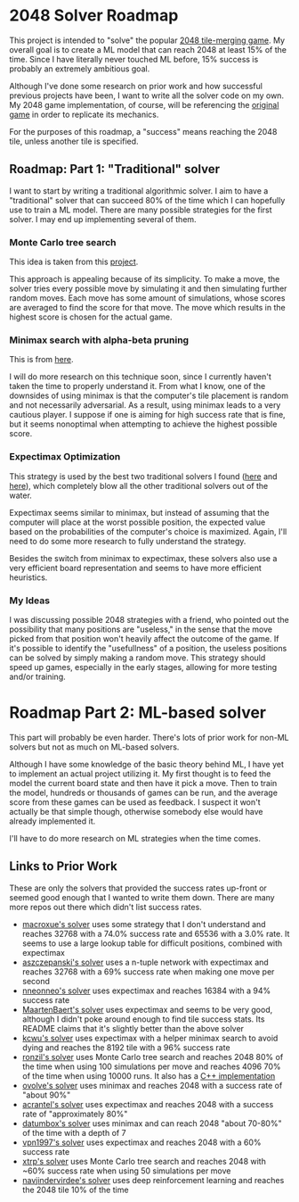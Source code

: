 # 2048 Solver Roadmap

This project is intended to "solve" the popular [2048 tile-merging game](https://github.com/gabrielecirulli/2048).
My overall goal is to create a ML model that can reach 2048 at least 15% of the time.
Since I have literally never touched ML before, 15% success is probably an extremely ambitious goal.

Although I've done some research on prior work and how successful previous projects have been, I want to write all the solver code on my own.
My 2048 game implementation, of course, will be referencing the [original game](https://github.com/gabrielecirulli/2048) in order to replicate its mechanics.

For the purposes of this roadmap, a "success" means reaching the 2048 tile, unless another tile is specified.


## Roadmap: Part 1: "Traditional" solver
I want to start by writing a traditional algorithmic solver.
I aim to have a "traditional" solver that can succeed 80% of the time which I can hopefully use to train a ML model.
There are many possible strategies for the first solver.
I may end up implementing several of them.


### Monte Carlo tree search
This idea is taken from this [project](https://github.com/ronzil/2048-AI).

This approach is appealing because of its simplicity.
To make a move, the solver tries every possible move by simulating it and then simulating further random moves.
Each move has some amount of simulations, whose scores are averaged to find the score for that move.
The move which results in the highest score is chosen for the actual game.


### Minimax search with alpha-beta pruning
This is from [here](https://github.com/ovolve/2048-AI).

I will do more research on this technique soon, since I currently haven't taken the time to properly understand it.
From what I know, one of the downsides of using minimax is that the computer's tile placement is random and not necessarily adversarial.
As a result, using minimax leads to a very cautious player.
I suppose if one is aiming for high success rate that is fine, but it seems nonoptimal when attempting to achieve the highest possible score.


### Expectimax Optimization
This strategy is used by the best two traditional solvers I found ([here](https://github.com/nneonneo/2048-ai) and [here](https://github.com/MaartenBaert/2048-ai-emscripten)), which completely blow all the other traditional solvers out of the water.

Expectimax seems similar to minimax, but instead of assuming that the computer will place at the worst possible position, the expected value based on the probabilities of the computer's choice is maximized.
Again, I'll need to do some more research to fully understand the strategy.

Besides the switch from minimax to expectimax, these solvers also use a very efficient board representation and seems to have more efficient heuristics.


### My Ideas
I was discussing possible 2048 strategies with a friend, who pointed out the possibility that many positions are "useless," in the sense that the move picked from that position won't heavily affect the outcome of the game.
If it's possible to identify the "usefullness" of a position, the useless positions can be solved by simply making a random move.
This strategy should speed up games, especially in the early stages, allowing for more testing and/or training.


# Roadmap Part 2: ML-based solver
This part will probably be even harder.
There's lots of prior work for non-ML solvers but not as much on ML-based solvers.

Although I have some knowledge of the basic theory behind ML, I have yet to implement an actual project utilizing it.
My first thought is to feed the model the current board state and then have it pick a move.
Then to train the model, hundreds or thousands of games can be run, and the average score from these games can be used as feedback.
I suspect it won't actually be that simple though, otherwise somebody else would have already implemented it.

I'll have to do more research on ML strategies when the time comes.


## Links to Prior Work
These are only the solvers that provided the success rates up-front or seemed good enough that I wanted to write them down.
There are many more repos out there which didn't list success rates.
* [macroxue's solver](https://github.com/macroxue/2048-ai) uses some strategy that I don't understand and reaches 32768 with a 74.0% success rate and 65536 with a 3.0% rate. It seems to use a large lookup table for difficult positions, combined with expectimax
* [aszczepanski's solver](https://github.com/aszczepanski/2048) uses a n-tuple network with expectimax and reaches 32768 with a 69% success rate when making one move per second
* [nneonneo's solver](https://github.com/nneonneo/2048-ai) uses expectimax and reaches 16384 with a 94% success rate
* [MaartenBaert's solver](https://github.com/MaartenBaert/2048-ai-emscripten) uses expectimax and seems to be very good, although I didn't poke around enough to find tile success stats. Its README claims that it's slightly better than the above solver
* [kcwu's solver](https://github.com/kcwu/2048-c) uses expectimax with a helper minimax search to avoid dying and reaches the 8192 tile with a 96% success rate
* [ronzil's solver](https://github.com/ronzil/2048-AI) uses Monte Carlo tree search and reaches 2048 80% of the time when using 100 simulations per move and reaches 4096 70% of the time when using 10000 runs. It also has a [C++ implementation](https://github.com/ronzil/2048-ai-cpp)
* [ovolve's solver](https://github.com/ovolve/2048-AI) uses minimax and reaches 2048 with a success rate of "about 90%"
* [acrantel's solver](https://github.com/acrantel/2048) uses expectimax and reaches 2048 with a success rate of "approximately 80%"
* [datumbox's solver](https://github.com/datumbox/Game-2048-AI-Solver) uses minimax and can reach 2048 "about 70-80%" of the time with a depth of 7
* [vpn1997's solver](https://github.com/vpn1997/2048-Ai) uses expectimax and reaches 2048 with a 60% success rate
* [xtrp's solver](https://github.com/xtrp/jupiter) uses Monte Carlo tree search and reaches 2048 with ~60% success rate when using 50 simulations per move
* [navjindervirdee's solver](https://github.com/navjindervirdee/2048-deep-reinforcement-learning) uses deep reinforcement learning and reaches the 2048 tile 10% of the time

